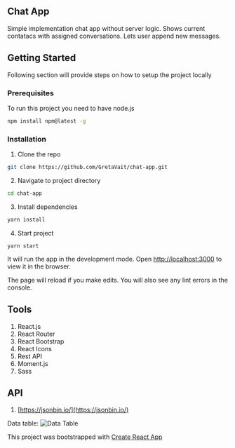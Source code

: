## Chat App

Simple implementation chat app without server logic. Shows current contatacs with assigned conversations. Lets user append new messages.

## Getting Started

Following section will provide steps on how to setup the project locally

### Prerequisites

To run this project you need to have node.js

```sh
npm install npm@latest -g
```

### Installation

1. Clone the repo

```sh
git clone https://github.com/GretaVait/chat-app.git
```

2. Navigate to project directory

```sh
cd chat-app
```

3. Install dependencies

```sh
yarn install
```

4.  Start project

```
yarn start
```

It will run the app in the development mode.
Open [http://localhost:3000](http://localhost:3000/) to view it in the browser.

The page will reload if you make edits.
You will also see any lint errors in the console.

## Tools

1. React.js
2. React Router
3. React Bootstrap
4. React Icons
5. Rest API
6. Moment.js
7. Sass

## API

1. [https://jsonbin.io/](https://jsonbin.io/)

Data table:
![Data Table](https://i.imgur.com/x47iI2i.png)

This project was bootstrapped with [Create React App](https://github.com/facebook/create-react-app)